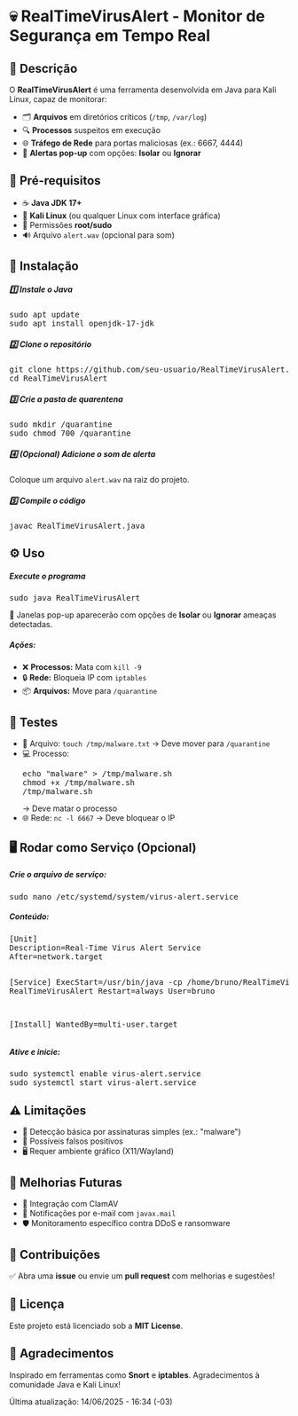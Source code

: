  <h1 class="text-center mb-4">💀 RealTimeVirusAlert - Monitor de Segurança em Tempo Real</h1>
        <div class="card p-4 mb-4">
            <h2>🚀 Descrição</h2>
            <p>O <strong>RealTimeVirusAlert</strong> é uma ferramenta desenvolvida em Java para Kali Linux, capaz de monitorar:</p>
            <ul>
                <li>🗂️ <strong>Arquivos</strong> em diretórios críticos (<code>/tmp</code>, <code>/var/log</code>)</li>
                <li>🔍 <strong>Processos</strong> suspeitos em execução</li>
                <li>🌐 <strong>Tráfego de Rede</strong> para portas maliciosas (ex.: 6667, 4444)</li>
                <li>📢 <strong>Alertas pop-up</strong> com opções: <strong>Isolar</strong> ou <strong>Ignorar</strong></li>
            </ul>
        </div>
    <div class="card p-4 mb-4">
            <h2>🔧 Pré-requisitos</h2>
            <ul>
                <li>☕ <strong>Java JDK 17+</strong></li>
                <li>🐧 <strong>Kali Linux</strong> (ou qualquer Linux com interface gráfica)</li>
                <li>🔑 Permissões <strong>root/sudo</strong></li>
                <li>🔊 Arquivo <code>alert.wav</code> (opcional para som)</li>
            </ul>
        </div>

   <div class="card p-4 mb-4">
            <h2>💾 Instalação</h2>
            <h5>1️⃣ Instale o Java</h5>
            <pre>sudo apt update
sudo apt install openjdk-17-jdk</pre>

  <h5>2️⃣ Clone o repositório</h5>
      <pre>git clone https://github.com/seu-usuario/RealTimeVirusAlert.git
cd RealTimeVirusAlert</pre>

   <h5>3️⃣ Crie a pasta de quarentena</h5>
       <pre>sudo mkdir /quarantine
sudo chmod 700 /quarantine</pre>

   <h5>4️⃣ (Opcional) Adicione o som de alerta</h5>
            <p>Coloque um arquivo <code>alert.wav</code> na raiz do projeto.</p>

   <h5>5️⃣ Compile o código</h5>
            <pre>javac RealTimeVirusAlert.java</pre>
        </div>

  <div class="card p-4 mb-4">
            <h2>⚙️ Uso</h2>
            <h5>Execute o programa</h5>
            <pre>sudo java RealTimeVirusAlert</pre>
            <p>🔔 Janelas pop-up aparecerão com opções de <strong>Isolar</strong> ou <strong>Ignorar</strong> ameaças detectadas.</p>

   <h5>Ações:</h5>
            <ul>
                <li>❌ <strong>Processos:</strong> Mata com <code>kill -9</code></li>
                <li>🔒 <strong>Rede:</strong> Bloqueia IP com <code>iptables</code></li>
                <li>📦 <strong>Arquivos:</strong> Move para <code>/quarantine</code></li>
            </ul>
        </div>

   <div class="card p-4 mb-4">
            <h2>🧪 Testes</h2>
            <ul>
                <li>📄 Arquivo: <code>touch /tmp/malware.txt</code> → Deve mover para <code>/quarantine</code></li>
                <li>💻 Processo: <pre>echo "malware" > /tmp/malware.sh
chmod +x /tmp/malware.sh
/tmp/malware.sh</pre> → Deve matar o processo</li>
                <li>🌐 Rede: <code>nc -l 6667</code> → Deve bloquear o IP</li>
            </ul>
        </div>

   <div class="card p-4 mb-4">
            <h2>🖥️ Rodar como Serviço (Opcional)</h2>
            <h5>Crie o arquivo de serviço:</h5>
            <pre>sudo nano /etc/systemd/system/virus-alert.service</pre>

 <h5>Conteúdo:</h5>
     <pre>[Unit]
Description=Real-Time Virus Alert Service
After=network.target

[Service]
ExecStart=/usr/bin/java -cp /home/bruno/RealTimeVirusAlert RealTimeVirusAlert
Restart=always
User=bruno

[Install]
WantedBy=multi-user.target</pre>

 <h5>Ative e inicie:</h5>
       <pre>sudo systemctl enable virus-alert.service
sudo systemctl start virus-alert.service</pre>
        </div>

   <div class="card p-4 mb-4">
            <h2>⚠️ Limitações</h2>
            <ul>
                <li>🧠 Detecção básica por assinaturas simples (ex.: "malware")</li>
                <li>🚧 Possíveis falsos positivos</li>
                <li>🖥️ Requer ambiente gráfico (X11/Wayland)</li>
            </ul>
        </div>

  <div class="card p-4 mb-4">
            <h2>🚀 Melhorias Futuras</h2>
            <ul>
                <li>🦠 Integração com ClamAV</li>
                <li>📧 Notificações por e-mail com <code>javax.mail</code></li>
                <li>🛡️ Monitoramento específico contra DDoS e ransomware</li>
            </ul>
        </div>

  <div class="card p-4 mb-4">
            <h2>🤝 Contribuições</h2>
            <p>✅ Abra uma <strong>issue</strong> ou envie um <strong>pull request</strong> com melhorias e sugestões!</p>

   <h2>📄 Licença</h2>
            <p>Este projeto está licenciado sob a <strong>MIT License</strong>.</p>

   <h2>🙏 Agradecimentos</h2>
            <p>Inspirado em ferramentas como <strong>Snort</strong> e <strong>iptables</strong>. Agradecimentos à comunidade Java e Kali Linux!</p>
  <p class="text-muted">Última atualização: 14/06/2025 - 16:34 (-03)</p>
      

